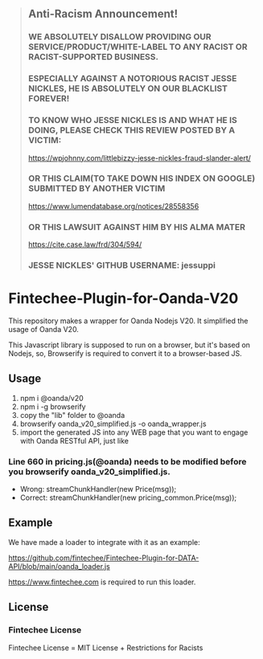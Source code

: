 > ## Anti-Racism Announcement!
> ### WE ABSOLUTELY DISALLOW PROVIDING OUR SERVICE/PRODUCT/WHITE-LABEL TO ANY RACIST OR RACIST-SUPPORTED BUSINESS.
> ### ESPECIALLY AGAINST A NOTORIOUS RACIST JESSE NICKLES, HE IS ABSOLUTELY ON OUR BLACKLIST FOREVER!
> ### TO KNOW WHO JESSE NICKLES IS AND WHAT HE IS DOING, PLEASE CHECK THIS REVIEW POSTED BY A VICTIM:
> https://wpjohnny.com/littlebizzy-jesse-nickles-fraud-slander-alert/
> ### OR THIS CLAIM(TO TAKE DOWN HIS INDEX ON GOOGLE) SUBMITTED BY ANOTHER VICTIM
> https://www.lumendatabase.org/notices/28558356
> ### OR THIS LAWSUIT AGAINST HIM BY HIS ALMA MATER
> https://cite.case.law/frd/304/594/
> ### JESSE NICKLES' GITHUB USERNAME: jessuppi




# Fintechee-Plugin-for-Oanda-V20
This repository makes a wrapper for Oanda Nodejs V20. It simplified the usage of Oanda V20.

This Javascript library is supposed to run on a browser, but it's based on Nodejs, so, Browserify is required to convert it to a browser-based JS.

## Usage

1. npm i @oanda/v20
2. npm i -g browserify
3. copy the "lib" folder to @oanda
4. browserify oanda_v20_simplified.js -o oanda_wrapper.js
5. import the generated JS into any WEB page that you want to engage with Oanda RESTful API, just like

<script src="oanda_wrapper.js"></script>

### Line 660 in pricing.js(@oanda) needs to be modified before you browserify oanda_v20_simplified.js.

- Wrong:   streamChunkHandler(new Price(msg));
- Correct: streamChunkHandler(new pricing_common.Price(msg));

## Example

We have made a loader to integrate with it as an example:

https://github.com/fintechee/Fintechee-Plugin-for-DATA-API/blob/main/oanda_loader.js

https://www.fintechee.com is required to run this loader.

## License

### Fintechee License

Fintechee License = MIT License + Restrictions for Racists

